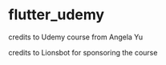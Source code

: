 # flutter_udemy
credits to Udemy course from Angela Yu

credits to Lionsbot for sponsoring the course
